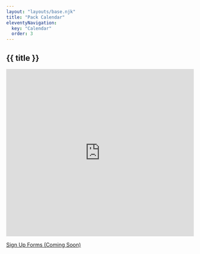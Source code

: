 ```yaml
---
layout: "layouts/base.njk"
title: "Pack Calendar"
eleventyNavigation:
  key: "Calendar"
  order: 3
---
```

<section class="section">
  <div class="container">
    <h1 class="title has-text-centered">{{ title }}</h1>
    <div class="columns">
      <div class="column is-full">
        <div style="height: 450px; width: 100%;">
          <iframe src="https://calendar.google.com/calendar/embed?src=f3987831cb013970d61b4e9a496d348a965e9748d99aa729884f2bcc90f56837%40group.calendar.google.com&ctz=America%2FChicago" style="border: 0; width:100%; height:100%;" frameborder="0" scrolling="no"></iframe>
        </div>
        <div class="content mt-5">
          <p class="has-text-centered"><a href="/">Sign Up Forms (Coming Soon)</a></p>
        </div>
      </div>
    </div>
  </div>
</section>

<style>
  @media screen and (min-width: 1024px) {
    iframe {
      height: 600px !important;
    }
  }
</style>
